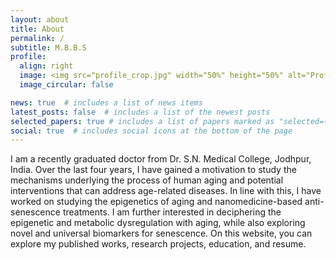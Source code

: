 ```yaml
---
layout: about
title: About
permalink: /
subtitle: M.B.B.S
profile:
  align: right
  image: <img src="profile_crop.jpg" width="50%" height="50%" alt="Profile Picture">
  image_circular: false

news: true  # includes a list of news items
latest_posts: false  # includes a list of the newest posts
selected_papers: true # includes a list of papers marked as "selected={true}"
social: true  # includes social icons at the bottom of the page
---
```


I am a recently graduated doctor from Dr. S.N. Medical College, Jodhpur, India. Over the last four years, I have gained a motivation to study the mechanisms underlying the process of human aging and potential interventions that can address age-related diseases. In line with this, I have worked on studying the epigenetics of aging and nanomedicine-based anti-senescence treatments. I am further interested in deciphering the epigenetic and metabolic dysregulation with aging, while also exploring novel and universal biomarkers for senescence. On this website, you can explore my published works, research projects, education, and resume. 

